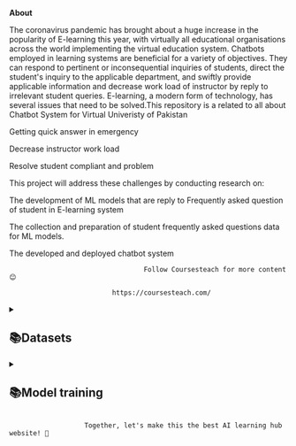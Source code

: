 **About**

 The coronavirus pandemic has brought about a huge increase in the popularity of E-learning this year, with virtually all educational organisations across the world implementing the virtual education system. Chatbots employed in learning systems are beneficial for a variety of objectives. They can respond to pertinent or inconsequential inquiries of students, direct the student's inquiry to the applicable department, and swiftly provide applicable information and decrease work load of instructor by reply to irrelevant student queries. E-learning, a modern form of technology, has several issues that need to be solved.This repository is a related to all about Chatbot System for Virtual Univeristy of Pakistan 
 
Getting quick answer in emergency

Decrease instructor work load 

Resolve student compliant and problem 

This project will address these challenges by conducting research on:

The development of ML models that are reply to Frequently asked question of student in E-learning system

The collection and preparation of student frequently asked questions data for ML models.

The developed and deployed chatbot system 

                                      Follow Coursesteach for more content 😊

                              https://coursesteach.com/


<details> 
<summary> <h2>📚Datasets</h2> </summary>

| Dataset 1 | Dtaset 2| Dataset 3 |
|---|---|---|
|[**Student Frequently Asked Questions**]([https://github.com/hussain0048/Machine-Learning/tree/master/Sklearn/Unsupervised%20Learning)](https://colab.research.google.com/drive/1vywb0pfrUa9g3-CwBkno8RpOPeq9c3p8)|[**1**]([https://drive.google.com/file/d/1c6plHK4Yqg_ch8QiNTtfGuSZSK0mt3lf/view](https://colab.research.google.com/drive/1vywb0pfrUa9g3-CwBkno8RpOPeq9c3p8))|[![Colab icon](https://img.shields.io/badge/Colab-Open-blue.svg?logo=colab&logoColor=white)](https://github.com/hussain0048/Computer-Vision-/blob/main/Introduction_to_Computer_Vision.ipynb)|
</details>
  
 <details> 
<summary> <h2>📚Model training </h2> </summary>

| Code Name | Code | Code |
|---|---|---|
| **1-Samman**|[![Colab icon](https://img.shields.io/badge/Colab-Open-blue.svg?logo=colab&logoColor=white)](https://github.com/hussain0048/Extraneous-comment-management-ECM-in-e-learning/blob/main/Model_Training_Saad.ipynb)| [1]([[https://drive.google.com/file/d/1Cb-Cz0dRwNZzAp5f2K5cVNNwBRo3hki4/view](https://drive.google.com/file/d/1GHmm3ffgbYly020kJHsOCDeVHG1fKb2Z/view?usp=drive_link)](https://drive.google.com/file/d/1UlvY47ZIJdv_AmXkJNrxtM1KGOTuQSMm/view?usp=sharing)) |[![Colab icon](https://img.shields.io/badge/Colab-Open-blue.svg?logo=colab&logoColor=white)]([https://github.com/hussain0048/Computer-Vision-/blob/main/Introduction_to_Computer_Vision.ipynb](https://colab.research.google.com/drive/1vywb0pfrUa9g3-CwBkno8RpOPeq9c3p8))|
</details>   


                       Together, let's make this the best AI learning hub website! 🚀






